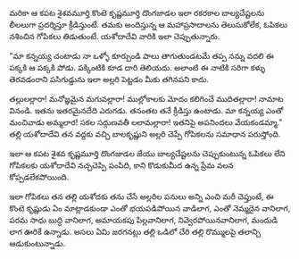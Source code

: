 ﻿మరికా ఆ కపట శైశవమూర్తి కొంటె కృష్ణమూర్తి దొంగజాడల ఇలా రకరకాల బాల్యచేష్టలను లీలలుగా ప్రదర్శిస్తూ క్రీడిస్తుంటే. తమకు అందిస్తున్న ఆ మహాప్రసాదాలను తెలుసుకోలేక, ఓపికలు నశించిన గోపికలు తిడుతుంటే. యశోదాదేవి వారికి ఇలా చెప్పుతున్నారు. 

"మా కన్నయ్య చంటాడు నా ఒళ్ళో కూర్చుండి పాలు తాగుతుండటమే తప్ప నన్ను వదలి ఈ పక్కకి ఆ పక్కకి పోడు. పక్కింటికి కూడ దారి తెలియదు. అలాంటి ఈ నాటికి సరిగా కళ్ళు తెరవడంరాని పసిగుడ్డును ఇలా అల్లరి పెట్టడం మీకు తగినపని కాదు. 

తల్లులల్లారా! మనోజ్ఞమైన మగువల్లారా! ముల్లోకాలకు మోదం కలిగించే ముదితల్లారా! నామాట వినండి. ఇతను ఇతరమైనదేది ఎరుగడు. తనంతట తనే క్రీడిస్తు ఉంటాడు. మా కన్నయ్య ఎంతో మంచివాడు అమ్మలార! సకల సద్గుణవతీ లలామల్లారా! ఇతనిపై అపనిందలు వేయకండమ్మా." తల్లి యశోదాదేవి తన వద్దకు వచ్చి బాలకృష్ణుని అల్లరి చెప్పే గోపికలను సమాధాన పరుస్తోంది. 

ఇలా ఆ కపట శైశవ కృష్ణమూర్తి దొంగజాడల జేయు బాల్యచేష్టలను చెప్పుకుంటున్న ఓపికలు లేని గోపికలకు యశోదాదేవి నచ్చచెప్పి పంపిది, కాని కొడుకుమీద ఉన్న ప్రేమ వలన కోప్పడలేకపోయింది. 

ఇలా గోపికలు తన తల్లి యశోదకు తను చేసే అల్లరిల పనులు అన్ని ఎంచి మరీ చెప్తుంటే, ఈ కొంటె కృష్ణుడు ఏం మాట్లాడకుండా ఎంతో భయపడిపోయిన వాడిలాగ, ఎంతో నెమ్మదైన వానిలాగ, పరమ సాధు బుద్ధి వానిలాగ, అమాయకపు పిల్లవానిలాగ, నివ్వెరపోయినవానిలాగ, మందుడి లాగ ఊరికే ఉన్నాడు. అసలు ఏమి జరగనట్లు తల్లి ఒడిలో చేరి తల్లి రొమ్ములపై తలాన్చి ఆడుకుంటున్నాడు. 

